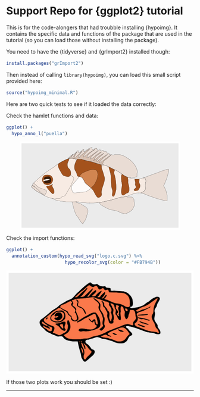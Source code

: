 

# Support Repo for {ggplot2} tutorial

This is for the code-alongers that had troubble installing {hypoimg}.
It contains the specific data and functions of the package that are used in the tutorial (so you can load those without installing the package).

You need to have the {tidyverse} and {grImport2} installed though:


```r
install.packages("grImport2")
```

Then instead of calling `library(hypoimg)`, you can load this small script provided here:


```r
source("hypoimg_minimal.R")
```

Here are two quick tests to see if it loaded the data correctly:

Check the hamlet functions and data:


```r
ggplot() +
  hypo_anno_l("puella")
```

<img src="figure/test1-1.png" title="plot of chunk test1" alt="plot of chunk test1" style="display: block; margin: auto;" />

Check the import functions:


```r
ggplot() +
  annotation_custom(hypo_read_svg("logo.c.svg") %>% 
                      hypo_recolor_svg(color = "#FB794B"))
```

<img src="figure/test2-1.png" title="plot of chunk test1" alt="plot of chunk test2" style="display: block; margin: auto;" />

If those two plots work you should be set :)


---
